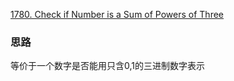 [1780. Check if Number is a Sum of Powers of Three](https://leetcode.com/problems/check-if-number-is-a-sum-of-powers-of-three/)


### 思路
等价于一个数字是否能用只含0,1的三进制数字表示